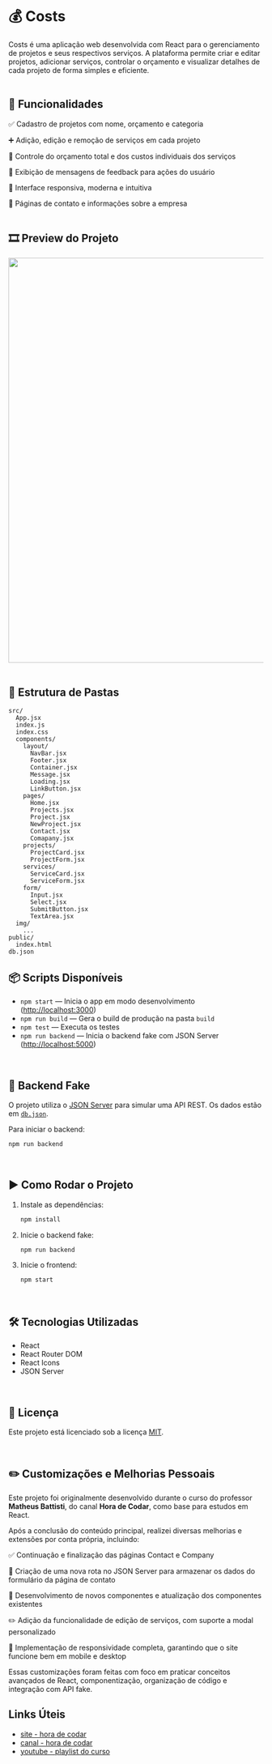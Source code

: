 # 💰 Costs

Costs é uma aplicação web desenvolvida com React para o gerenciamento de projetos e seus respectivos serviços. A plataforma permite criar e editar projetos, adicionar serviços, controlar o orçamento e visualizar detalhes de cada projeto de forma simples e eficiente.
</br>
</br>
## 🚀 Funcionalidades

✅ Cadastro de projetos com nome, orçamento e categoria

➕ Adição, edição e remoção de serviços em cada projeto

💸 Controle do orçamento total e dos custos individuais dos serviços

📢 Exibição de mensagens de feedback para ações do usuário

📱 Interface responsiva, moderna e intuitiva

📄 Páginas de contato e informações sobre a empresa
</br>
</br>
## 🎞️ Preview do Projeto
<img src="https://github.com/user-attachments/assets/2d2ca33d-6ef7-4fe0-818a-7fda7bb3a975" width="800" height="auto">
</br>
</br>

## 📁 Estrutura de Pastas

```
src/
  App.jsx
  index.js
  index.css
  components/
    layout/
      NavBar.jsx
      Footer.jsx
      Container.jsx
      Message.jsx
      Loading.jsx
      LinkButton.jsx
    pages/
      Home.jsx
      Projects.jsx
      Project.jsx
      NewProject.jsx
      Contact.jsx
      Comapany.jsx
    projects/
      ProjectCard.jsx
      ProjectForm.jsx
    services/
      ServiceCard.jsx
      ServiceForm.jsx
    form/
      Input.jsx
      Select.jsx
      SubmitButton.jsx
      TextArea.jsx
  img/
    ...
public/
  index.html
db.json
```

## 📦 Scripts Disponíveis

- `npm start` — Inicia o app em modo desenvolvimento ([http://localhost:3000](http://localhost:3000))
- `npm run build` — Gera o build de produção na pasta `build`
- `npm test` — Executa os testes
- `npm run backend` — Inicia o backend fake com JSON Server ([http://localhost:5000](http://localhost:5000))
  
</br>

## 🔧 Backend Fake

O projeto utiliza o [JSON Server](https://github.com/typicode/json-server) para simular uma API REST. Os dados estão em [`db.json`](db.json).

Para iniciar o backend:
```sh
npm run backend
```

</br>

## ▶️ Como Rodar o Projeto

1. Instale as dependências:
   ```sh
   npm install
   ```
2. Inicie o backend fake:
   ```sh
   npm run backend
   ```
3. Inicie o frontend:
   ```sh
   npm start
   ```

</br>

## 🛠️ Tecnologias Utilizadas

- React
- React Router DOM
- React Icons
- JSON Server

</br>

## 📄 Licença

Este projeto está licenciado sob a licença [MIT](https://opensource.org/licenses/MIT).

</br>

## ✏️ Customizações e Melhorias Pessoais

Este projeto foi originalmente desenvolvido durante o curso do professor <strong>Matheus Battisti</strong>, do canal <strong>Hora de Codar</strong>, como base para estudos em React.

Após a conclusão do conteúdo principal, realizei diversas melhorias e extensões por conta própria, incluindo:

✅ Continuação e finalização das páginas Contact e Company

🔧 Criação de uma nova rota no JSON Server para armazenar os dados do formulário da página de contato

🧩 Desenvolvimento de novos componentes e atualização dos componentes existentes

✏️ Adição da funcionalidade de edição de serviços, com suporte a modal personalizado

📱 Implementação de responsividade completa, garantindo que o site funcione bem em mobile e desktop

Essas customizações foram feitas com foco em praticar conceitos avançados de React, componentização, organização de código e integração com API fake.


## Links Úteis
<ul>
  <li><a href="https://horadecodar.com.br/" target="_blank">site - hora de codar</a></li>
  <li><a href="https://www.youtube.com/@MatheusBattisti" target="_blank">canal - hora de codar</a></li>
  <li><a href="https://www.youtube.com/playlist?list=PLnDvRpP8BneyVA0SZ2okm-QBojomniQVO">youtube - playlist do curso</a></li>
</ul>
